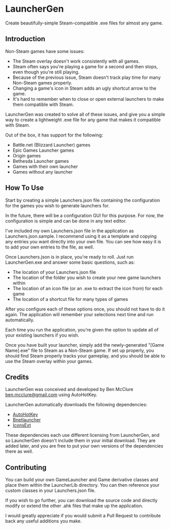 # LauncherGen

Create beautifully-simple Steam-compatible .exe files for almost any game.

## Introduction

Non-Steam games have some issues:
- The Steam overlay doesn't work consistently with all games.
- Steam often says you're playing a game for a second and then stops, even though you're still playing.
- Because of the previous issue, Steam doesn't track play time for many Non-Steam games properly.
- Changing a game's icon in Steam adds an ugly shortcut arrow to the game.
- It's hard to remember when to close or open external launchers to make them compatible with Steam.

LauncherGen was created to solve all of these issues, and give you a simple way to create a lightweight .exe 
file for any game that makes it compatible with Steam.

Out of the box, it has support for the following:
- Battle.net (Blizzard Launcher) games
- Epic Games Launcher games
- Origin games
- Bethesda Launcher games
- Games with their own launcher
- Games without any launcher

## How To Use

Start by creating a simple Launchers.json file containing the configuration for the games you wish to generate 
launchers for.

In the future, there will be a configuration GUI for this purpose. For now, the configuration is simple and can 
be done in any text editor.

I've included my own Launchers.json file in the application as Launchers.json.sample. I recommend using it as a 
template and copying any entries you want directly into your own file. You can see how easy it is to add your 
own entries to the file, as well.

Once Launchers.json is in place, you're ready to roll. Just run LauncherGen.exe and answer some basic questions,
such as:
- The location of your Launchers.json file
- The location of the folder you wish to create your new game launchers within
- The location of an icon file (or an .exe to extract the icon from) for each game
- The location of a shortcut file for many types of games

After you configure each of these options once, you should not have to do it again. The application will remember 
your selections next time and run automatically.

Each time you run the application, you're given the option to update all of your existing launchers if you wish.

Once you have built your launcher, simply add the newly-generated "[Game Name].exe" file to Steam as a Non-Steam 
game. If set up properly, you should find Steam properly tracks your gameplay, and you should be able to use the
Steam overlay within your games.

## Credits

LauncherGen was conceived and developed by Ben McClure <ben.mcclure@gmail.com> using AutoHotKey.

LauncherGen automatically downloads the following dependencies:
- [AutoHotKey](https://www.autohotkey.com/)
- [Bnetlauncher](https://github.com/dafzor/bnetlauncher)
- [IconsExt](https://www.nirsoft.net/utils/iconsext.html)

These dependencies each use different licensing from LauncherGen, and so LauncherGen doesn't include them in your initial download. They are added later, and you are free to put your own versions of the dependencies there as well.

## Contributing

You can build your own GameLauncher and Game derivative classes and place them within the LauncherLib directory. You can then reference your custom classes in your Launchers.json file.

If you wish to go further, you can download the source code and directly modify or extend the other .ahk files that make up the application.

I would greatly appreciate if you would submit a Pull Request to contribute back any useful additions you make.
